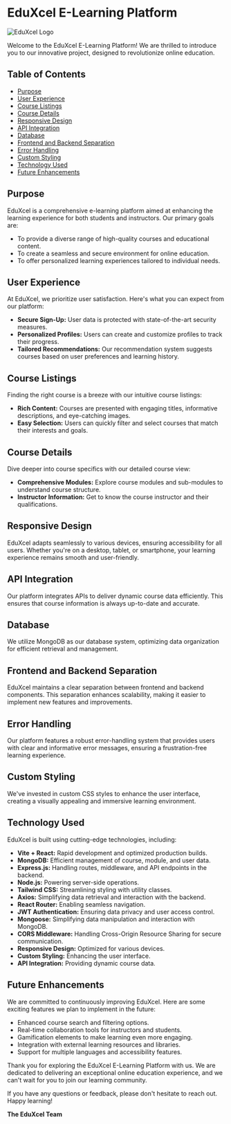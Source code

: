 # EduXcel E-Learning Platform

![EduXcel Logo](https://sanjaybasket.s3.ap-south-1.amazonaws.com/logo.png)

Welcome to the EduXcel E-Learning Platform! We are thrilled to introduce you to our innovative project, designed to revolutionize online education.

## Table of Contents

- [Purpose](#purpose)
- [User Experience](#user-experience)
- [Course Listings](#course-listings)
- [Course Details](#course-details)
- [Responsive Design](#responsive-design)
- [API Integration](#api-integration)
- [Database](#database)
- [Frontend and Backend Separation](#frontend-and-backend-separation)
- [Error Handling](#error-handling)
- [Custom Styling](#custom-styling)
- [Technology Used](#technology-used)
- [Future Enhancements](#future-enhancements)

## Purpose

EduXcel is a comprehensive e-learning platform aimed at enhancing the learning experience for both students and instructors. Our primary goals are:

- To provide a diverse range of high-quality courses and educational content.
- To create a seamless and secure environment for online education.
- To offer personalized learning experiences tailored to individual needs.

## User Experience

At EduXcel, we prioritize user satisfaction. Here's what you can expect from our platform:

- **Secure Sign-Up:** User data is protected with state-of-the-art security measures.
- **Personalized Profiles:** Users can create and customize profiles to track their progress.
- **Tailored Recommendations:** Our recommendation system suggests courses based on user preferences and learning history.

## Course Listings

Finding the right course is a breeze with our intuitive course listings:

- **Rich Content:** Courses are presented with engaging titles, informative descriptions, and eye-catching images.
- **Easy Selection:** Users can quickly filter and select courses that match their interests and goals.

## Course Details

Dive deeper into course specifics with our detailed course view:

- **Comprehensive Modules:** Explore course modules and sub-modules to understand course structure.
- **Instructor Information:** Get to know the course instructor and their qualifications.

## Responsive Design

EduXcel adapts seamlessly to various devices, ensuring accessibility for all users. Whether you're on a desktop, tablet, or smartphone, your learning experience remains smooth and user-friendly.

## API Integration

Our platform integrates APIs to deliver dynamic course data efficiently. This ensures that course information is always up-to-date and accurate.

## Database

We utilize MongoDB as our database system, optimizing data organization for efficient retrieval and management.

## Frontend and Backend Separation

EduXcel maintains a clear separation between frontend and backend components. This separation enhances scalability, making it easier to implement new features and improvements.

## Error Handling

Our platform features a robust error-handling system that provides users with clear and informative error messages, ensuring a frustration-free learning experience.

## Custom Styling

We've invested in custom CSS styles to enhance the user interface, creating a visually appealing and immersive learning environment.

## Technology Used

EduXcel is built using cutting-edge technologies, including:

- **Vite + React:** Rapid development and optimized production builds.
- **MongoDB:** Efficient management of course, module, and user data.
- **Express.js:** Handling routes, middleware, and API endpoints in the backend.
- **Node.js:** Powering server-side operations.
- **Tailwind CSS:** Streamlining styling with utility classes.
- **Axios:** Simplifying data retrieval and interaction with the backend.
- **React Router:** Enabling seamless navigation.
- **JWT Authentication:** Ensuring data privacy and user access control.
- **Mongoose:** Simplifying data manipulation and interaction with MongoDB.
- **CORS Middleware:** Handling Cross-Origin Resource Sharing for secure communication.
- **Responsive Design:** Optimized for various devices.
- **Custom Styling:** Enhancing the user interface.
- **API Integration:** Providing dynamic course data.

## Future Enhancements

We are committed to continuously improving EduXcel. Here are some exciting features we plan to implement in the future:

- Enhanced course search and filtering options.
- Real-time collaboration tools for instructors and students.
- Gamification elements to make learning even more engaging.
- Integration with external learning resources and libraries.
- Support for multiple languages and accessibility features.

Thank you for exploring the EduXcel E-Learning Platform with us. We are dedicated to delivering an exceptional online education experience, and we can't wait for you to join our learning community.

If you have any questions or feedback, please don't hesitate to reach out. Happy learning!

**The EduXcel Team**
